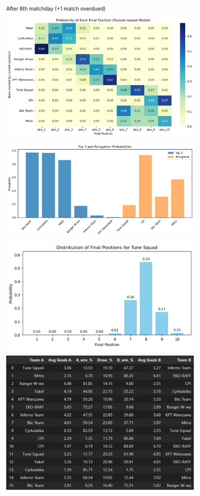 After 6th matchday (+1 match overdued)

![alt text](image-3.png)

![alt text](image-4.png)

![alt text](image-5.png)

![alt text](poisson_scores.png)